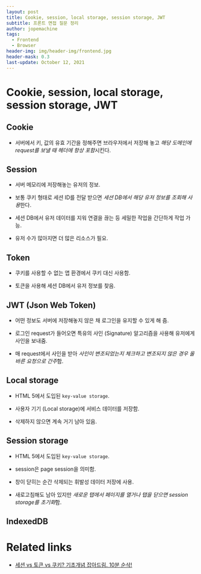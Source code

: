 ```yaml
---
layout: post
title: Cookie, session, local storage, session storage, JWT
subtitle: 프론트 면접 질문 정리
author: jopemachine
tags:
  - Frontend
  - Browser
header-img: img/header-img/frontend.jpg
header-mask: 0.3
last-update: October 12, 2021
---
```


# Cookie, session, local storage, session storage, JWT

## Cookie

- 서버에서 키, 값의 유효 기간을 정해주면 브라우저에서 저장해 놓고 *해당 도메인에 request를 보낼 때 헤더에 항상 포함*시킨다.

## Session

- 서버 메모리에 저장해놓는 유저의 정보.

- 보통 쿠키 형태로 세션 ID를 전달 받으면 *세션 DB에서 해당 유저 정보를 조회해 사용*한다.

- 세션 DB에서 유저 데이터를 지워 연결을 끊는 등 세밀한 작업을 간단하게 작업 가능.

- 유저 수가 많아지면 더 많은 리소스가 필요.

## Token

- 쿠키를 사용할 수 없는 앱 환경에서 쿠키 대신 사용함.

- 토큰을 사용해 세션 DB에서 유저 정보를 찾음.

## JWT (Json Web Token)

- 어떤 정보도 서버에 저장해놓지 않은 채 로그인을 유지할 수 있게 해 줌.

- 로그인 request가 들어오면 특유의 사인 (Signature) 알고리즘을 사용해 유저에게 사인을 보내줌.

- 매 request에서 사인을 받아 *사인이 변조되었는지 체크하고 변조되지 않은 경우 올바른 요청으로 간주*함.

## Local storage

- HTML 5에서 도입된 `key-value storage`.

- 사용자 기기 (Local storage)에 서비스 데이터를 저장함.

- 삭제하지 않으면 계속 거기 남아 있음.

## Session storage

- HTML 5에서 도입된 `key-value storage`.

- session은 page session을 의미함.

- 창이 닫히는 순간 삭제되는 휘발성 데이터 저장에 사용.

- 새로고침해도 남아 있지만 *새로운 탭에서 페이지를 열거나 탭을 닫으면 session storage를 초기화*함.

## IndexedDB

# Related links

- [세션 vs 토큰 vs 쿠키? 기초개념 잡아드림. 10분 순삭!](https://www.youtube.com/watch?v=tosLBcAX1vk)